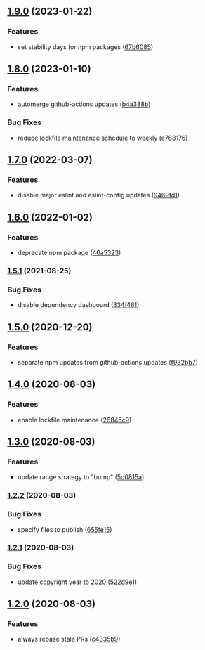 ## [1.9.0](https://github.com/KenanY/renovate-config/compare/1.8.0...1.9.0) (2023-01-22)


### Features

* set stability days for npm packages ([67b6085](https://github.com/KenanY/renovate-config/commit/67b60859e1591a610b080aa3af21d7da8dc0de3b))

## [1.8.0](https://github.com/KenanY/renovate-config/compare/1.7.0...1.8.0) (2023-01-10)


### Features

* automerge github-actions updates ([b4a388b](https://github.com/KenanY/renovate-config/commit/b4a388bd81bf84275e9532eb9c11e15c583f86b5))


### Bug Fixes

* reduce lockfile maintenance schedule to weekly ([e768176](https://github.com/KenanY/renovate-config/commit/e768176977b8d12499c241d5de474e792376343d))

## [1.7.0](https://github.com/KenanY/renovate-config/compare/1.6.0...1.7.0) (2022-03-07)


### Features

* disable major eslint and eslint-config updates ([9469fd1](https://github.com/KenanY/renovate-config/commit/9469fd13e5b37731718a1c9fc7d1a9685a2c79a5))

## [1.6.0](https://github.com/KenanY/renovate-config/compare/1.5.1...1.6.0) (2022-01-02)


### Features

* deprecate npm package ([46a5323](https://github.com/KenanY/renovate-config/commit/46a5323921184dfe43a08ecd7d443e764918dec6))

### [1.5.1](https://github.com/KenanY/renovate-config/compare/1.5.0...1.5.1) (2021-08-25)


### Bug Fixes

* disable dependency dashboard ([334f461](https://github.com/KenanY/renovate-config/commit/334f461b8722913479f0cad842ba5af60aa7e9ce))

## [1.5.0](https://github.com/KenanY/renovate-config/compare/1.4.0...1.5.0) (2020-12-20)


### Features

* separate npm updates from github-actions updates ([f932bb7](https://github.com/KenanY/renovate-config/commit/f932bb7bc3169f2727dc3bdafb275d93aee11ec2))

## [1.4.0](https://github.com/KenanY/renovate-config/compare/1.3.0...1.4.0) (2020-08-03)


### Features

* enable lockfile maintenance ([26845c9](https://github.com/KenanY/renovate-config/commit/26845c96fe5abf5e9cac985cbf80c5ac939f2bc4))

## [1.3.0](https://github.com/KenanY/renovate-config/compare/1.2.2...1.3.0) (2020-08-03)


### Features

* update range strategy to "bump" ([5d0815a](https://github.com/KenanY/renovate-config/commit/5d0815aa45ce23ee57a2b6a60f3882e18f834d70))

### [1.2.2](https://github.com/KenanY/renovate-config/compare/1.2.1...1.2.2) (2020-08-03)


### Bug Fixes

* specify files to publish ([655fe15](https://github.com/KenanY/renovate-config/commit/655fe158713f7c55c2ff8bb40d6f79e73fd100dc))

### [1.2.1](https://github.com/KenanY/renovate-config/compare/1.2.0...1.2.1) (2020-08-03)


### Bug Fixes

* update copyright year to 2020 ([522d9e1](https://github.com/KenanY/renovate-config/commit/522d9e19f95b6b78e9b6fcc82144540689d95d2f))

## [1.2.0](https://github.com/KenanY/renovate-config/compare/1.1.1...1.2.0) (2020-08-03)


### Features

* always rebase stale PRs ([c4335b9](https://github.com/KenanY/renovate-config/commit/c4335b9dea3a5067d41476e4693af382e6b0ba69))
